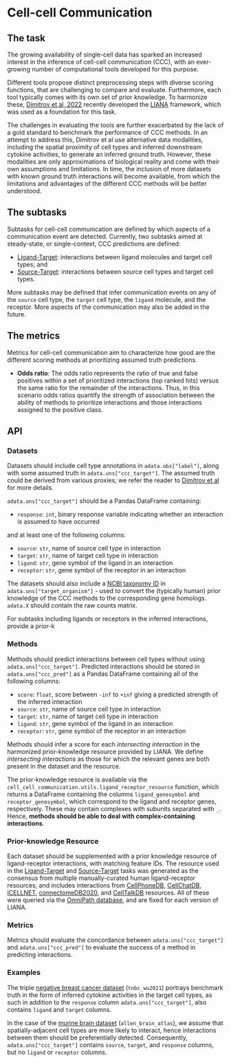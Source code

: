 # Cell-cell Communication

## The task

The growing availability of single-cell data has sparked an increased
interest in the inference of cell-cell communication (CCC),
with an ever-growing number of computational tools developed for this purpose.

Different tools propose distinct preprocessing steps with diverse
scoring functions, that are challenging to compare and evaluate.
Furthermore, each tool typically comes with its own set of prior knowledge.
To harmonize these, [Dimitrov et
al, 2022](https://doi.org/10.1038/s41467-022-30755-0) recently developed the
[LIANA](https://github.com/saezlab/liana) framework, which was used
as a foundation for this task.

The challenges in evaluating the tools are further exacerbated by the
lack of a gold standard to benchmark the performance of CCC methods. In an
attempt to address this, Dimitrov et al use alternative data modalities, including
the spatial proximity of cell types and inferred
downstream cytokine activities, to generate an inferred ground truth. However,
these modalities are only approximations of biological reality and come
with their own assumptions and limitations. In time, the inclusion of more
datasets with known ground truth interactions will become available, from
which the limitations and advantages of the different CCC methods will
be better understood.

## The subtasks

Subtasks for cell-cell communication are defined by which aspects of a communication
event are detected. Currently, two subtasks aimed at steady-state, or single-context,
CCC predictions are defined:

* [Ligand-Target](./cell_cell_communication_ligand_target): interactions between
  ligand molecules and target cell types; and
* [Source-Target](./cell_cell_communication_source_target): interactions between
  source cell types and target cell types.

More subtasks may be defined that infer communication events on any of the `source`
cell type, the `target` cell type, the `ligand` molecule, and the receptor.
More aspects of the communication may also be added in the future.

## The metrics

Metrics for cell-cell communication aim to characterize how good are
the different scoring methods at prioritizing assumed truth predictions.

* **Odds ratio**: The odds ratio represents the ratio of true and false
positives within a set of prioritized interactions (top ranked hits) versus
the same ratio for the remainder of the interactions. Thus, in this
scenario odds ratios quantify the strength of association between the
ability of methods to prioritize interactions and those interactions
assigned to the positive class.

## API

### Datasets

Datasets should include cell type annotations in `adata.obs["label"]`, along with some
assumed truth in `adata.uns["ccc_target"]`. The assumed truth could be derived from
various proxies; we refer the reader to [Dimitrov et
al](https://doi.org/10.1038/s41467-022-30755-0) for more details.

`adata.uns["ccc_target"]` should be a Pandas DataFrame containing:

* `response`: `int`, binary response variable indicating whether an interaction is
  assumed to have occurred

and at least one of the following columns:

* `source`: `str`, name of source cell type in interaction
* `target`: `str`, name of target cell type in interaction
* `ligand`: `str`, gene symbol of the ligand in an interaction
* `receptor`: `str`, gene symbol of the receptor in an interaction

The datasets should also include a
[NCBI taxonomy ID](https://www.ncbi.nlm.nih.gov/Taxonomy/Browser/wwwtax.cgi)
in `adata.uns["target_organism"]` - used to convert the (typically human) prior
knowledge of the CCC methods to the corresponding gene homologs.
`adata.X` should contain the raw counts matrix.

For subtasks including ligands or receptors in the inferred interactions, provide a
prior-k

### Methods

Methods should predict interactions between cell types without using
`adata.uns["ccc_target"]`. Predicted interactions should be stored in
`adata.uns["ccc_pred"]` as a Pandas DataFrame containing all of the following columns:

* `score`: `float`, score between `-inf` to `+inf` giving a predicted strength of the
  inferred interaction
* `source`: `str`, name of source cell type in interaction
* `target`: `str`, name of target cell type in interaction
* `ligand`: `str`, gene symbol of the ligand in an interaction
* `receptor`: `str`, gene symbol of the receptor in an interaction

Methods should infer a score for each _intersecting interaction_ in the harmonized
prior-knowledge resource provided by LIANA. We define _intersecting interactions_ as
those for which the relevant genes are both present in the dataset and the resource.

The prior-knowledge resource is available via the
`cell_cell_communication.utils.ligand_receptor_resource` function, which returns a
DataFrame containing the columns `ligand_genesymbol` and `receptor_genesymbol`, which
correspond to the ligand and receptor genes, respectively. These may contain complexes
with subunits separated with `_`. Hence, **methods should be able to deal with
complex-containing interactions**.

### Prior-knowledge Resource

Each dataset should be supplemented with a prior knowledge resource of
ligand-receptor interactions, with matching feature IDs.
The resource used in the [Ligand-Target](./cell_cell_communication_ligand_target)
and [Source-Target](./cell_cell_communication_source_target)
tasks was generated as the consensus from multiple manually-curated human
ligand-receptor resources, and includes interactions from
[CellPhoneDB](https://www.nature.com/articles/s41596-020-0292-x),
[CellChatDB](https://www.nature.com/articles/s41467-021-21246-9#disqus_thread),
[ICELLNET](https://www.nature.com/articles/s41467-021-21244-x),
[connectomeDB2020](https://www.nature.com/articles/s41467-020-18873-z),
and [CellTalkDB](https://www.nature.com/articles/s41467-020-18873-z) resources.
All of these were queried via the
[OmniPath database](https://www.embopress.org/doi/full/10.15252/msb.20209923),
and are fixed for each version of LIANA.

### Metrics

Metrics should evaluate the concordance between `adata.uns["ccc_target"]` and
`adata.uns["ccc_pred"]` to evaluate the success of a method in predicting interactions.

### Examples

The triple [negative breast cancer dataset](
https://www.nature.com/articles/s41588-021-00911-1) (`tnbc_wu2021`) portrays
benchmark truth in the form of inferred cytokine activities in the target cell
types, as such in addition to the `response` column `adata.uns["ccc_target"]`,
also contains `ligand` and `target` columns.

In the case of the [murine brain dataset](
https://www.nature.com/articles/nn.4216) (`allen_brain_atlas`), we assume that
spatially-adjacent cell types are more likely to interact, hence interactions
between them should be preferentially detected.
Consequently, `adata.uns["ccc_target"]` contains `source`, `target`,
and `response` columns, but no `ligand` or `receptor` columns.
